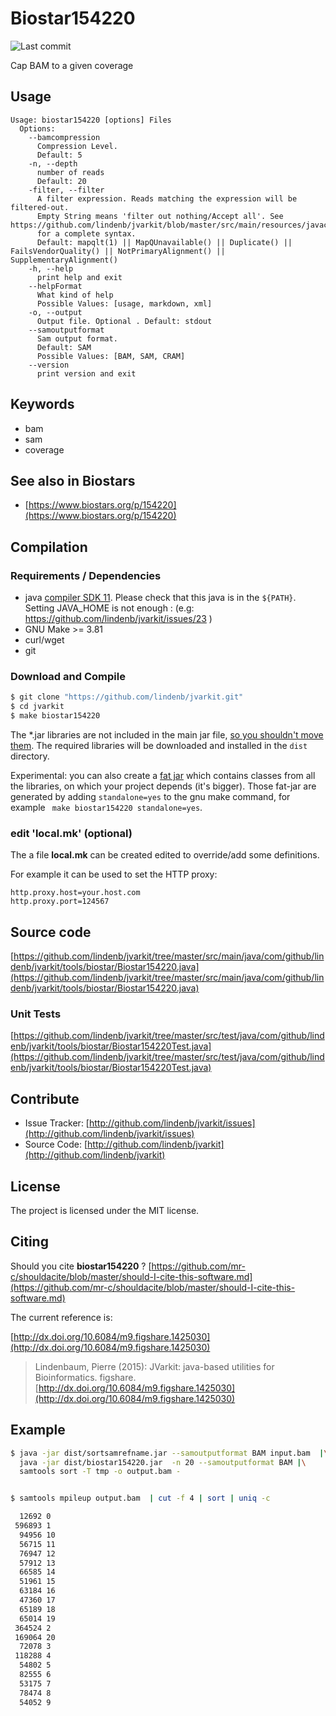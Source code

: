 # Biostar154220

![Last commit](https://img.shields.io/github/last-commit/lindenb/jvarkit.png)

Cap BAM to a given coverage


## Usage

```
Usage: biostar154220 [options] Files
  Options:
    --bamcompression
      Compression Level.
      Default: 5
    -n, --depth
      number of reads
      Default: 20
    -filter, --filter
      A filter expression. Reads matching the expression will be filtered-out. 
      Empty String means 'filter out nothing/Accept all'. See https://github.com/lindenb/jvarkit/blob/master/src/main/resources/javacc/com/github/lindenb/jvarkit/util/bio/samfilter/SamFilterParser.jj 
      for a complete syntax.
      Default: mapqlt(1) || MapQUnavailable() || Duplicate() || FailsVendorQuality() || NotPrimaryAlignment() || SupplementaryAlignment()
    -h, --help
      print help and exit
    --helpFormat
      What kind of help
      Possible Values: [usage, markdown, xml]
    -o, --output
      Output file. Optional . Default: stdout
    --samoutputformat
      Sam output format.
      Default: SAM
      Possible Values: [BAM, SAM, CRAM]
    --version
      print version and exit

```


## Keywords

 * bam
 * sam
 * coverage



## See also in Biostars

 * [https://www.biostars.org/p/154220](https://www.biostars.org/p/154220)


## Compilation

### Requirements / Dependencies

* java [compiler SDK 11](https://jdk.java.net/11/). Please check that this java is in the `${PATH}`. Setting JAVA_HOME is not enough : (e.g: https://github.com/lindenb/jvarkit/issues/23 )
* GNU Make >= 3.81
* curl/wget
* git


### Download and Compile

```bash
$ git clone "https://github.com/lindenb/jvarkit.git"
$ cd jvarkit
$ make biostar154220
```

The *.jar libraries are not included in the main jar file, [so you shouldn't move them](https://github.com/lindenb/jvarkit/issues/15#issuecomment-140099011 ).
The required libraries will be downloaded and installed in the `dist` directory.

Experimental: you can also create a [fat jar](https://stackoverflow.com/questions/19150811/) which contains classes from all the libraries, on which your project depends (it's bigger). Those fat-jar are generated by adding `standalone=yes` to the gnu make command, for example ` make biostar154220 standalone=yes`.

### edit 'local.mk' (optional)

The a file **local.mk** can be created edited to override/add some definitions.

For example it can be used to set the HTTP proxy:

```
http.proxy.host=your.host.com
http.proxy.port=124567
```
## Source code 

[https://github.com/lindenb/jvarkit/tree/master/src/main/java/com/github/lindenb/jvarkit/tools/biostar/Biostar154220.java](https://github.com/lindenb/jvarkit/tree/master/src/main/java/com/github/lindenb/jvarkit/tools/biostar/Biostar154220.java)

### Unit Tests

[https://github.com/lindenb/jvarkit/tree/master/src/test/java/com/github/lindenb/jvarkit/tools/biostar/Biostar154220Test.java](https://github.com/lindenb/jvarkit/tree/master/src/test/java/com/github/lindenb/jvarkit/tools/biostar/Biostar154220Test.java)


## Contribute

- Issue Tracker: [http://github.com/lindenb/jvarkit/issues](http://github.com/lindenb/jvarkit/issues)
- Source Code: [http://github.com/lindenb/jvarkit](http://github.com/lindenb/jvarkit)

## License

The project is licensed under the MIT license.

## Citing

Should you cite **biostar154220** ? [https://github.com/mr-c/shouldacite/blob/master/should-I-cite-this-software.md](https://github.com/mr-c/shouldacite/blob/master/should-I-cite-this-software.md)

The current reference is:

[http://dx.doi.org/10.6084/m9.figshare.1425030](http://dx.doi.org/10.6084/m9.figshare.1425030)

> Lindenbaum, Pierre (2015): JVarkit: java-based utilities for Bioinformatics. figshare.
> [http://dx.doi.org/10.6084/m9.figshare.1425030](http://dx.doi.org/10.6084/m9.figshare.1425030)

## Example

```bash
$ java -jar dist/sortsamrefname.jar --samoutputformat BAM input.bam  |\
  java -jar dist/biostar154220.jar  -n 20 --samoutputformat BAM |\
  samtools sort -T tmp -o output.bam -


$ samtools mpileup output.bam  | cut -f 4 | sort | uniq -c

  12692 0
 596893 1
  94956 10
  56715 11
  76947 12
  57912 13
  66585 14
  51961 15
  63184 16
  47360 17
  65189 18
  65014 19
 364524 2
 169064 20
  72078 3
 118288 4
  54802 5
  82555 6
  53175 7
  78474 8
  54052 9

```


